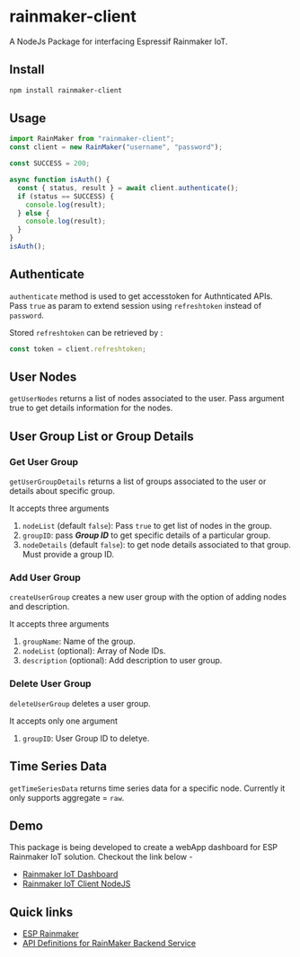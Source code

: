 # rainmaker-client

A NodeJs Package for interfacing Espressif Rainmaker IoT.

## Install

```bash
npm install rainmaker-client
```

## Usage

```js
import RainMaker from "rainmaker-client";
const client = new RainMaker("username", "password");

const SUCCESS = 200;

async function isAuth() {
  const { status, result } = await client.authenticate();
  if (status == SUCCESS) {
    console.log(result);
  } else {
    console.log(result);
  }
}
isAuth();
```

## Authenticate

`authenticate` method is used to get accesstoken for Authnticated APIs. Pass `true` as param to extend session using `refreshtoken` instead of `password`.

Stored `refreshtoken` can be retrieved by :

```js
const token = client.refreshtoken;
```

## User Nodes

`getUserNodes` returns a list of nodes associated to the user. Pass argument true to get details information for the nodes.

## User Group List or Group Details

### Get User Group

`getUserGroupDetails` returns a list of groups associated to the user or details about specific group.

It accepts three arguments

1. `nodeList` (default `false`): Pass `true` to get list of nodes in the group.
2. `groupID`: pass **_Group ID_** to get specific details of a particular group.
3. `nodeDetails` (default `false`): to get node details associated to that group. Must provide a group ID.

### Add User Group

`createUserGroup` creates a new user group with the option of adding nodes and description.

It accepts three arguments

1. `groupName`: Name of the group.
2. `nodeList` (optional): Array of Node IDs.
3. `description` (optional): Add description to user group.

### Delete User Group

`deleteUserGroup` deletes a user group.

It accepts only one argument

1. `groupID`: User Group ID to deletye.

## Time Series Data

`getTimeSeriesData` returns time series data for a specific node. Currently it only supports aggregate = `raw`.

## Demo

This package is being developed to create a webApp dashboard for ESP Rainmaker IoT solution. Checkout the link below -

- [Rainmaker IoT Dashboard](https://sahilkhanna.github.io/rainmaker-iot-dashboard/)
- [Rainmaker IoT Client NodeJS](https://github.com/sahilkhanna/rainmaker-iot-client-nodejs)

## Quick links

- [ESP Rainmaker](https://rainmaker.espressif.com/)
- [API Definitions for RainMaker Backend Service](https://swaggerapis.rainmaker.espressif.com/)
